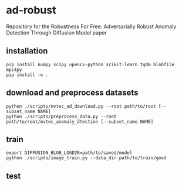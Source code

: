 # ad-robust
Repository for the Robustness For Free: Adversarially Robust Anomaly Detection Through Diffusion Model paper

## installation

```
pip install numpy scipy opencv-python scikit-learn tqdm blobfile mpi4py
pip install -e .
```

## download and preprocess datasets
```
python ./scripts/mvtec_ad_download.py --root path/to/root [--subset_name NAME]
python ./scripts/preprocess_data.py --root path/to/root/mvtec_anomaly_dtection [--subset_name NAME]
```

## train
```
export DIFFUSION_BLOB_LOGDIR=path/to/saved/model
python ./scripts/image_train.py --data_dir path/to/train/good
```

## test
```
```